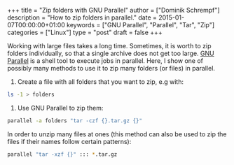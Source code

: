 +++
title = "Zip folders with GNU Parallel"
author = ["Dominik Schrempf"]
description = "How to zip folders in parallel."
date = 2015-01-07T00:00:00+01:00
keywords = ["GNU Parallel", "Parallel", "Tar", "Zip"]
categories = ["Linux"]
type = "post"
draft = false
+++

Working with large files takes a long time. Sometimes, it is worth to zip
folders individually, so that a single archive does not get too large. [GNU
Parallel](http://www.gnu.org/s/parallel) is a shell tool to execute jobs in parallel. Here, I show one of
possibly many methods to use it to zip many folders (or files) in parallel.

1.  Create a file with all folders that you want to zip, e.g with:

```sh
ls -1 > folders
```

1.  Use GNU Parallel to zip them:

```sh
parallel -a folders "tar -czf {}.tar.gz {}"
```

In order to unzip many files at ones (this method can also be used to
zip the files if their names follow certain patterns):

```sh
parallel "tar -xzf {}" ::: *.tar.gz
```
